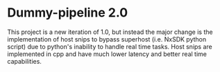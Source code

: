 # Dummy-pipeline 2.0
This project is a new iteration of 1.0, but instead the major change is the implementation of host snips to bypass superhost (i.e. NxSDK python script) due to python's inability to handle real time tasks. Host snips are implemented in cpp and have much lower latency and better real time capabilities. 